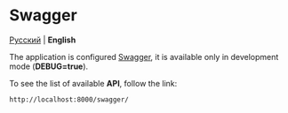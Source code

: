# Swagger

[Русский](../ru/swagger.md) | **English**

The application is configured [Swagger](https://django-rest-swagger.readthedocs.io/en/latest/), 
it is available only in development mode (**DEBUG=true**).

To see the list of available **API**, follow the link:

```djangourlpath
http://localhost:8000/swagger/
```
